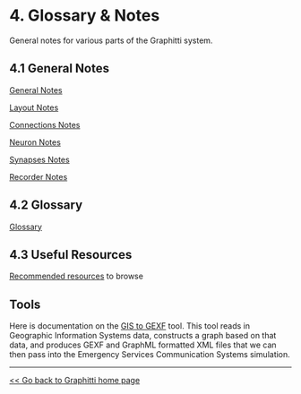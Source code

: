 # 4. Glossary & Notes

General notes for various parts of the Graphitti system.

## 4.1 General Notes

   [General Notes](RebuildNotes/GeneralNotes.md)

   [Layout Notes](RebuildNotes/LayoutsNotes.md)

   [Connections Notes](RebuildNotes/ConnectionsNotes.md)

   [Neuron Notes](RebuildNotes/NeuronsNotes.md)

   [Synapses Notes](RebuildNotes/SynapsesNotes.md)

   [Recorder Notes](RebuildNotes/RecordersNotes.md)

## 4.2 Glossary

   [Glossary](RebuildNotes/Glossary.md)
	
## 4.3 Useful Resources

   [Recommended resources](Resources.md) to browse
	
## Tools

Here is documentation on the [GIS to GEXF](Tools/GIStoGraph.md) tool. This tool reads in Geographic Information Systems data, constructs a graph based on that data, and produces GEXF and GraphML formatted XML files that we can then pass into the Emergency Services Communication Systems simulation.

---------
[<< Go back to Graphitti home page](../index.md)